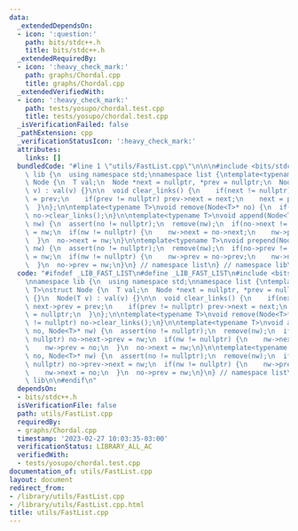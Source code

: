 ```yaml
---
data:
  _extendedDependsOn:
  - icon: ':question:'
    path: bits/stdc++.h
    title: bits/stdc++.h
  _extendedRequiredBy:
  - icon: ':heavy_check_mark:'
    path: graphs/Chordal.cpp
    title: graphs/Chordal.cpp
  _extendedVerifiedWith:
  - icon: ':heavy_check_mark:'
    path: tests/yosupo/chordal.test.cpp
    title: tests/yosupo/chordal.test.cpp
  _isVerificationFailed: false
  _pathExtension: cpp
  _verificationStatusIcon: ':heavy_check_mark:'
  attributes:
    links: []
  bundledCode: "#line 1 \"utils/FastList.cpp\"\n\n\n#include <bits/stdc++.h>\n\nnamespace\
    \ lib {\n  using namespace std;\nnamespace list {\ntemplate<typename T>\nstruct\
    \ Node {\n  T val;\n  Node *next = nullptr, *prev = nullptr;\n  Node() {}\n  Node(T\
    \ v) : val(v) {}\n\n  void clear_links() {\n    if(next != nullptr) next->prev\
    \ = prev;\n    if(prev != nullptr) prev->next = next;\n    next = prev = nullptr;\n\
    \  }\n};\n\ntemplate<typename T>\nvoid remove(Node<T>* no) {\n  if(no != nullptr)\
    \ no->clear_links();\n}\n\ntemplate<typename T>\nvoid append(Node<T>* no, Node<T>*\
    \ nw) {\n  assert(no != nullptr);\n  remove(nw);\n  if(no->next != nullptr) no->next->prev\
    \ = nw;\n  if(nw != nullptr) {\n    nw->next = no->next;\n    nw->prev = no;\n\
    \  }\n  no->next = nw;\n}\n\ntemplate<typename T>\nvoid prepend(Node<T>* no, Node<T>*\
    \ nw) {\n  assert(no != nullptr);\n  remove(nw);\n  if(no->prev != nullptr) no->prev->next\
    \ = nw;\n  if(nw != nullptr) {\n    nw->prev = no->prev;\n    nw->next = no;\n\
    \  }\n  no->prev = nw;\n}\n} // namespace list\n} // namespace lib\n\n\n"
  code: "#ifndef _LIB_FAST_LIST\n#define _LIB_FAST_LIST\n#include <bits/stdc++.h>\n\
    \nnamespace lib {\n  using namespace std;\nnamespace list {\ntemplate<typename\
    \ T>\nstruct Node {\n  T val;\n  Node *next = nullptr, *prev = nullptr;\n  Node()\
    \ {}\n  Node(T v) : val(v) {}\n\n  void clear_links() {\n    if(next != nullptr)\
    \ next->prev = prev;\n    if(prev != nullptr) prev->next = next;\n    next = prev\
    \ = nullptr;\n  }\n};\n\ntemplate<typename T>\nvoid remove(Node<T>* no) {\n  if(no\
    \ != nullptr) no->clear_links();\n}\n\ntemplate<typename T>\nvoid append(Node<T>*\
    \ no, Node<T>* nw) {\n  assert(no != nullptr);\n  remove(nw);\n  if(no->next !=\
    \ nullptr) no->next->prev = nw;\n  if(nw != nullptr) {\n    nw->next = no->next;\n\
    \    nw->prev = no;\n  }\n  no->next = nw;\n}\n\ntemplate<typename T>\nvoid prepend(Node<T>*\
    \ no, Node<T>* nw) {\n  assert(no != nullptr);\n  remove(nw);\n  if(no->prev !=\
    \ nullptr) no->prev->next = nw;\n  if(nw != nullptr) {\n    nw->prev = no->prev;\n\
    \    nw->next = no;\n  }\n  no->prev = nw;\n}\n} // namespace list\n} // namespace\
    \ lib\n\n#endif\n"
  dependsOn:
  - bits/stdc++.h
  isVerificationFile: false
  path: utils/FastList.cpp
  requiredBy:
  - graphs/Chordal.cpp
  timestamp: '2023-02-27 10:03:35-03:00'
  verificationStatus: LIBRARY_ALL_AC
  verifiedWith:
  - tests/yosupo/chordal.test.cpp
documentation_of: utils/FastList.cpp
layout: document
redirect_from:
- /library/utils/FastList.cpp
- /library/utils/FastList.cpp.html
title: utils/FastList.cpp
---
```

